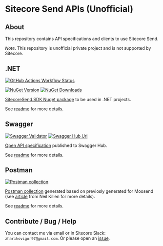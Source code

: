 # Sitecore Send APIs (Unofficial)
## About
This repository contains API specifications and clients to use Sitecore Send.

_Note_. This repository is unofficial private project and is not supported by Sitecore.

## .NET
[![GitHub Actions Workflow Status](https://img.shields.io/github/actions/workflow/status/izharikov/SitecoreSend/dotnet.yml)](https://github.com/izharikov/SitecoreSend/actions/workflows/dotnet.yml)

[![NuGet Version](https://img.shields.io/nuget/v/SitecoreSend.SDK)](https://www.nuget.org/packages/SitecoreSend.SDK)
[![NuGet Downloads](https://img.shields.io/nuget/dt/SitecoreSend.SDK)](https://www.nuget.org/packages/SitecoreSend.SDK)

[SitecoreSend.SDK Nuget package](https://www.nuget.org/packages/SitecoreSend.SDK) to be used in .NET projects. 

See [readme](./dotnet/README.MD) for more details.

## Swagger
[![Swagger Validator](https://img.shields.io/swagger/valid/3.0?specUrl=https%3A%2F%2Fapi.swaggerhub.com%2Fapis%2FZHARIKOVIGOR97%2Fsitecoresendapi%2Flatest%3Fresolved%3Dtrue)](https://api.swaggerhub.com/apis/ZHARIKOVIGOR97/sitecoresendapi/latest?resolved=true)
[![Swagger Hub Url](https://img.shields.io/badge/Swagger_Hub-latest-green)](https://app.swaggerhub.com/apis/ZHARIKOVIGOR97/sitecoresendapi/latest)

[Open API specification](./api/openapi/swagger.yml) published to Swagger Hub.

See [readme](./api/openapi/README.MD) for more details.

## Postman
[![Postman collection](https://img.shields.io/badge/postman-orange)]((./api/postman/collection/Sitecore%20Send%20API.postman_collection.json))

[Postman collection](./api/postman/collection/Sitecore%20Send%20API.postman_collection.json) generated based on previosly generated for Moosend  (see [article](https://neilkillen.com/2021/12/16/creating-a-postman-collection-for-sitecore-send-moosend/) from Neil Killen for more details).

See [readme](./api/postman/README.MD) for more details.

## Contribute / Bug / Help
You can contact me via email or in Sitecore Slack: `zharikovigor97@gmail.com`. Or please open an [issue](https://github.com/izharikov/SitecoreSend/issues/new).
